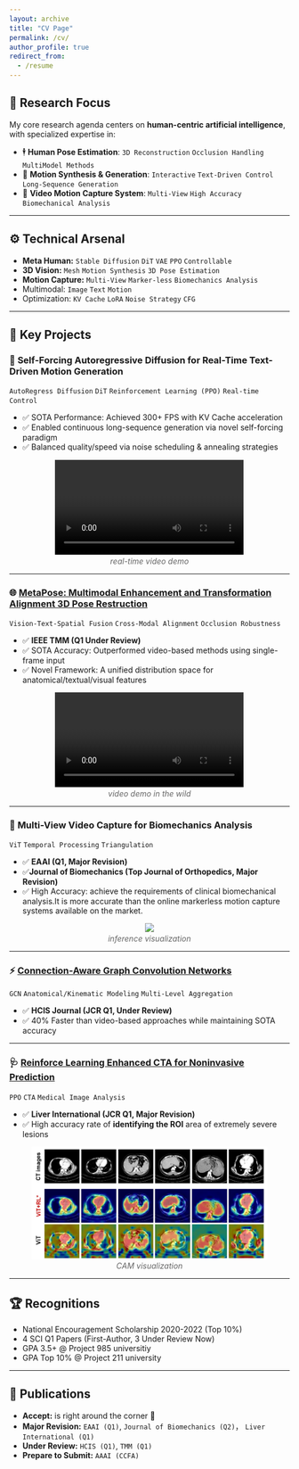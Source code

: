 ```yaml
---
layout: archive
title: "CV Page"
permalink: /cv/
author_profile: true
redirect_from:
  - /resume
---
```


## 🎯 Research Focus

My core research agenda centers on **human-centric artificial intelligence**, with specialized expertise in:
+ 🕴️ **Human Pose Estimation**:  `3D Reconstruction`  `Occlusion Handling`   `MultiModel Methods`
+ 💃 **Motion Synthesis & Generation**: `Interactive`  `Text-Driven Control` `Long-Sequence Generation`
+ 👟 **Video Motion Capture System**: `Multi-View` `High Accuracy` `Biomechanical Analysis`

------

## ⚙️ Technical Arsenal
+ **Meta Human:** `Stable Diffusion` `DiT` `VAE` `PPO` `Controllable`
+ **3D Vision:**  `Mesh` `Motion Synthesis` `3D Pose Estimation` 
+ **Motion Capture:**   `Multi-View` `Marker-less` `Biomechanics Analysis`​​
+ Multimodal:  `Image` `Text` `Motion`
+ Optimization: `KV Cache` `LoRA` `Noise Strategy` `CFG`

-------

## 🚀 Key Projects
### 💃 **Self-Forcing Autoregressive Diffusion for Real-Time Text-Driven Motion Generation**
`AutoRegress Diffusion`    `DiT`    `Reinforcement Learning (PPO)`    `Real-time Control`
+ ✅ SOTA Performance: Achieved 300+ FPS with KV Cache acceleration
+ ✅ Enabled continuous long-sequence generation via novel self-forcing paradigm
+ ✅ Balanced quality/speed via noise scheduling & annealing strategies

<figure style="text-align: center;">
  <video controls width="80%" src="../assets/demos/MoGenRT_480p.mp4"></video>
  <figcaption style="font-style: italic; color: #666;">real-time video demo</figcaption>
</figure>


<!-- [Download Demo Video](https://githupb.com/user-attachments/assets/f8614513-d844-493e-8da8-54cf536d6116) -->

---

### 🌐 [**MetaPose: Multimodal Enhancement and Transformation Alignment 3D Pose Restruction**](https://github.com/LTF-coding/MetaPose)
`Vision-Text-Spatial Fusion`   `Cross-Modal Alignment`   `Occlusion Robustness`
+ ✅ **IEEE TMM (Q1 Under Review)**
+ ✅ SOTA Accuracy: Outperformed video-based methods using single-frame input
+ ✅ Novel Framework: A unified distribution space for anatomical/textual/visual features


<figure style="text-align: center;">
  <video controls width="80%" src="../assets/demos/VideoDemo_480p.mp4"></video>
  <figcaption style="font-style: italic; color: #666;">video demo  in the wild</figcaption>
</figure>

<!-- [Download Demo Video](https://github.com/user-attachments/assets/ced85a08-e4d1-4b47-9f57-2454554d4c0a) -->

---

### 👟 **Multi-View Video Capture for Biomechanics Analysis**
`ViT`   `Temporal Processing`    `Triangulation`
+ ✅ **EAAI (Q1, Major Revision)**
+ ✅**Journal of Biomechanics (Top Journal of Orthopedics, Major Revision)** 
+ ✅ High Accuracy: achieve the requirements of clinical biomechanical analysis.It is more accurate than the online markerless motion capture systems available on the market.

<figure style="text-align: center;">
  <img src="../assets/demos/mocapdemo.gif" width="700">
  <figcaption style="font-style: italic; color: #666;">inference visualization</figcaption>
</figure>


---

### ⚡ [**Connection-Aware Graph Convolution Networks**](https://github.com/Visual-Pose-Lab/Connection-Aware-Graph-Pose)
`GCN`   `Anatomical/Kinematic Modeling`    `Multi-Level Aggregation` 
+ ✅ **HCIS Journal (JCR Q1, Under Review)**
+ ✅ 40% Faster than video-based approaches while maintaining SOTA accuracy

---
### 🩺 [**Reinforce Learning Enhanced CTA for Noninvasive Prediction**](https://github.com/kkkkkkosf/ViT_RL) 
`PPO`    `CTA`    `Medical Image Analysis`
+ ✅ **Liver International (JCR Q1, Major Revision)**
+ ✅ High accuracy rate of **identifying the ROI** area of extremely severe lesions

<figure style="text-align: center;">
  <img src="../assets/demos/ct_vis.png" width="500"/>
  <figcaption style="font-style: italic; color: #666;">CAM visualization</figcaption>
</figure>

---

## 🏆 Recognitions

+ National Encouragement Scholarship 2020-2022 (Top 10%)
+ 4 SCI Q1 Papers (First-Author, 3 Under Review Now)
+ GPA 3.5+ @ Project 985 universitiy
+ GPA Top 10% @ Project 211 university

---

## 📜 Publications

+ **Accept:** is right around the corner 🥰
+ **Major Revision:**  `EAAI (Q1)`,  `Journal of Biomechanics (Q2)`， `Liver International (Q1)`
+ **Under Review:** `HCIS (Q1)`,  `TMM (Q1)`
+ **Prepare to Submit:** `AAAI (CCFA)`
